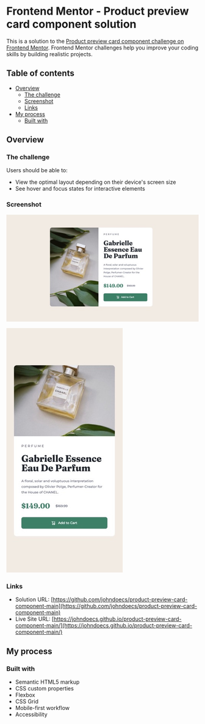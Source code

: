 # Frontend Mentor - Product preview card component solution

This is a solution to the [Product preview card component challenge on Frontend Mentor](https://www.frontendmentor.io/challenges/product-preview-card-component-GO7UmttRfa). Frontend Mentor challenges help you improve your coding skills by building realistic projects. 

## Table of contents

- [Overview](#overview)
  - [The challenge](#the-challenge)
  - [Screenshot](#screenshot)
  - [Links](#links)
- [My process](#my-process)
  - [Built with](#built-with)


## Overview

### The challenge

Users should be able to:

- View the optimal layout depending on their device's screen size
- See hover and focus states for interactive elements

### Screenshot

![Desktop](./screenshot-desktop.jpeg)

![Mobile](./screenshot-mobile.jpeg)


### Links

- Solution URL: [https://github.com/johndoecs/product-preview-card-component-main](https://github.com/johndoecs/product-preview-card-component-main)
- Live Site URL: [https://johndoecs.github.io/product-preview-card-component-main/](https://johndoecs.github.io/product-preview-card-component-main/)


## My process

### Built with

- Semantic HTML5 markup
- CSS custom properties
- Flexbox
- CSS Grid
- Mobile-first workflow
- Accessibility